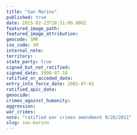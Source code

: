 ```yaml
---
title: "San Marino"
published: true
date: 2015-02-23T18:51:00.000Z
featured_image_path:
featured_image_attribution:
geocode: SMR
iso_code: SM
internal_note:
territory:
state_party: true
signed_but_not_ratified:
signed_date: 1998-07-18
ratified_or_acceded_date:
entry_into_force_date: 2002-07-01
ratified_apic_date:
genocide:
crimes_against_humanity:
aggression:
war_crimes:
note: "ratified war crimes amendment 9/26/2011"
slug: san-marino
---
```

